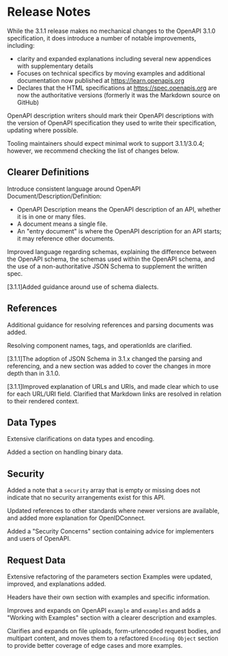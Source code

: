 # Release Notes

While the 3.1.1 release makes no mechanical changes to the OpenAPI 3.1.0 specification, it does introduce a number of notable improvements, including:
- clarity and expanded explanations including several new appendices with supplementary details
- Focuses on technical specifics by moving examples and additional documentation now published at https://learn.openapis.org
- Declares that the HTML specifications at https://spec.openapis.org are now the authoritative versions (formerly it was the Markdown source on GitHub)

OpenAPI description writers should mark their OpenAPI descriptions with the version of OpenAPI specification they used to write their specification, updating where possible.

Tooling maintainers should expect minimal work to support 3.1.1/3.0.4; however, we recommend checking the list of changes below.

## Clearer Definitions

Introduce consistent language around OpenAPI Document/Description/Definition:
- OpenAPI Description means the OpenAPI description of an API, whether it is in one or many files.
- A document means a single file.
- An "entry document" is where the OpenAPI description for an API starts; it may reference other documents.

Improved language regarding schemas, explaining the difference between the OpenAPI schema, the schemas used within the OpenAPI schema, and the use of a non-authoritative JSON Schema to supplement the written spec.

[3.1.1]Added guidance around use of schema dialects.

## References

Additional guidance for resolving references and parsing documents was added.

Resolving component names, tags, and operationIds are clarified.

[3.1.1]The adoption of JSON Schema in 3.1.x changed the parsing and referencing, and a new section was added to cover the changes in more depth than in 3.1.0.

[3.1.1]Improved explanation of URLs and URIs, and made clear which to use for each URL/URI field.
Clarified that Markdown links are resolved in relation to their rendered context.

## Data Types

Extensive clarifications on data types and encoding.

Added a section on handling binary data.

## Security

Added a note that a `security` array that is empty or missing does not indicate that no security arrangements exist for this API.

Updated references to other standards where newer versions are available, and added more explanation for OpenIDConnect.

Added a "Security Concerns" section containing advice for implementers and users of OpenAPI.
## Request Data

Extensive refactoring of the parameters section
Examples were updated, improved, and explanations added.

Headers have their own section with examples and specific information.

Improves and expands on OpenAPI `example` and `examples` and adds a "Working with Examples" section with a clearer description and examples.

Clarifies and expands on file uploads, form-urlencoded request bodies, and multipart content, and moves them to a refactored `Encoding Object` section to provide better coverage of edge cases and more examples.


